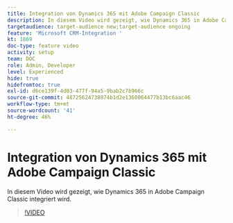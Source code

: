 ```yaml
---
title: Integration von Dynamics 365 mit Adobe Campaign Classic
description: In diesem Video wird gezeigt, wie Dynamics 365 in Adobe Campaign Classic integriert wird.
targetaudience: target-audience new;target-audience ongoing
feature: 'Microsoft CRM-Integration '
kt: 1869
doc-type: feature video
activity: setup
team: DOC
role: Admin, Developer
level: Experienced
hide: true
hidefromtoc: true
exl-id: d6ce139f-4d03-477f-94a5-9bab2c7b966c
source-git-commit: 48725624738874b1d2e1360064477b13bc6aac46
workflow-type: tm+mt
source-wordcount: '41'
ht-degree: 46%

---
```


# Integration von Dynamics 365 mit Adobe Campaign Classic

In diesem Video wird gezeigt, wie Dynamics 365 in Adobe Campaign Classic integriert wird.

>[!VIDEO](https://video.tv.adobe.com/v/23837?quality=12)
